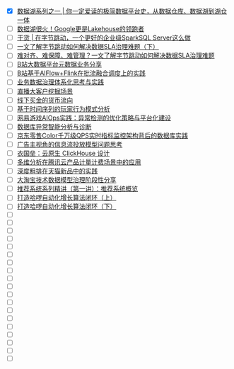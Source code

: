 - [x] [数据湖系列之一 | 你一定爱读的极简数据平台史，从数据仓库、数据湖到湖仓一体](https://smartsi.blog.csdn.net/article/details/132223096)
- [ ] [数据湖很火！Google更是Lakehouse的领跑者](https://mp.weixin.qq.com/s/8Ritts_TSXpF8rIpi3NZYw)
- [ ] [干货 | 在字节跳动，一个更好的企业级SparkSQL Server这么做](https://mp.weixin.qq.com/s/kPOVEwbxbUpS6iUh84inMw)
- [ ] [一文了解字节跳动如何解决数据SLA治理难题（下）](https://mp.weixin.qq.com/s/0EBYZUr2MTDelJOF_AM5RA)
- [ ] [难对齐、难保障、难管理？一文了解字节跳动如何解决数据SLA治理难题](https://mp.weixin.qq.com/s/GCC1Kpi-bqNC9vkFlyPClQ)
- [ ] [B站大数据平台元数据业务分享](https://mp.weixin.qq.com/s/yC-TowHcw2zboXb_QgqEGQ)
- [ ] [B站基于AIFlow+Flink在批流融合调度上的实践](https://mp.weixin.qq.com/s/XC7BjfrbOrtFmumwhmctbA)
- [ ] [业务数据治理体系化思考与实践](https://mp.weixin.qq.com/s/AlxIMPnKcWSyhOSe8-OfTQ)
- [ ] [直播大客户挖掘场景](https://mp.weixin.qq.com/s/9DN3gcobI7gGR4mMGVJWcQ)
- [ ] [线下买金的货币流向](https://mp.weixin.qq.com/s/Xww8H2VWcU3njLUonhr6Hw)
- [ ] [基于时间序列的玩家行为模式分析](https://mp.weixin.qq.com/s/rNNujlrIovx4rN5hNoERgw)
- [ ] [网易游戏AIOps实践：异常检测的优化策略与平台化建设](https://mp.weixin.qq.com/s/r2qobB8zIqHv_tjj98dNVQ)
- [ ] [数据库异常智能分析与诊断](https://mp.weixin.qq.com/s/PmMVBjAzjeJYWBJI39gf_g)
- [ ] [京东零售Color千万级QPS实时指标监控架构背后的数据库实践](https://mp.weixin.qq.com/s/y_Fwyi5lzq_ouGPoHb326A)
- [ ] [广告主视角的信息流投放模型问题思考](https://mp.weixin.qq.com/s/QWltWHxtKNyxUNl44Ywhkg)
- [ ] [衣国垒：云原生 ClickHouse 设计](https://mp.weixin.qq.com/s/STt_OcwYcCtzFU7CQDVxsQ)
- [ ] [多维分析在腾讯云产品计量计费场景中的应用](https://mp.weixin.qq.com/s/J7uO6lsJDGPqZtOvRgpX9A)
- [ ] [深度粗排在天猫新品中的实践](https://mp.weixin.qq.com/s/O7dVMOv7Xy5lDjMZGoawLw)
- [ ] [大淘宝技术数据模型治理阶段性分享](https://mp.weixin.qq.com/s/5gEmMrPYRkW2_eYfTYzX0Q)
- [ ] [推荐系统系列精讲（第一讲）：推荐系统概览](https://mp.weixin.qq.com/s/E3YjHf95L52Ov9l3DmkI_A)
- [ ] [打造哈啰自动化增⻓算法闭环（上）](https://mp.weixin.qq.com/s/M2oWzWkw-BxjKkAbrcRQ7g)
- [ ] [打造哈啰自动化增⻓算法闭环（下）](https://mp.weixin.qq.com/s/zEPsiOoKJwUlHTWXKJy9Qw)
- [ ] []()
- [ ] []()
- [ ] []()
- [ ] []()
- [ ] []()
- [ ] []()
- [ ] []()
- [ ] []()
- [ ] []()
- [ ] []()
- [ ] []()
- [ ] []()
- [ ] []()
- [ ] []()
- [ ] []()
- [ ] []()
- [ ] []()
- [ ] []()
- [ ] []()
